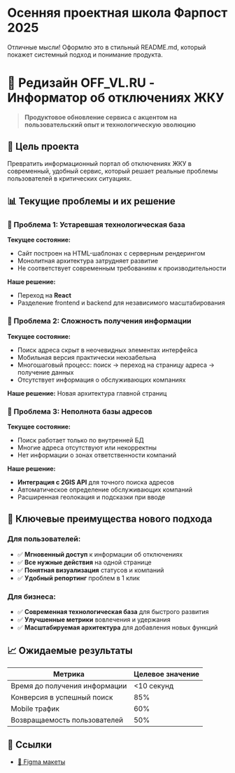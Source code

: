 # Осенняя проектная школа Фарпост 2025
Отличные мысли! Оформлю это в стильный README.md, который покажет системный подход и понимание продукта.

# 🚀 Редизайн OFF_VL.RU - Информатор об отключениях ЖКУ

> **Продуктовое обновление сервиса с акцентом на пользовательский опыт и технологическую эволюцию**

## 🎯 Цель проекта

Превратить информационный портал об отключениях ЖКУ в современный, удобный сервис, который решает реальные проблемы пользователей в критических ситуациях.

## 📊 Текущие проблемы и их решение

### 🔴 Проблема 1: Устаревшая технологическая база
**Текущее состояние:**
- Сайт построен на HTML-шаблонах с серверным рендерингом
- Монолитная архитектура затрудняет развитие
- Не соответствует современным требованиям к производительности

**Наше решение:**
- Переход на **React**
- Разделение frontend и backend для независимого масштабирования

### 🔴 Проблема 2: Сложность получения информации
**Текущее состояние:**
- Поиск адреса скрыт в неочевидных элементах интерфейса
- Мобильная версия практически неюзабельна 
- Многошаговый процесс: поиск → переход на страницу адреса → получение данных
- Отсутствует информация о обслуживающих компаниях

**Наше решение:**
Новая архитектура главной страниц

### 🔴 Проблема 3: Неполнота базы адресов
**Текущее состояние:**
- Поиск работает только по внутренней БД
- Многие адреса отсутствуют или некорректны
- Нет информации о зонах ответственности компаний

**Наше решение:**
- **Интеграция с 2GIS API** для точного поиска адресов
- Автоматическое определение обслуживающих компаний
- Расширенная геолокация и подсказки при вводе

## 🚀 Ключевые преимущества нового подхода

### Для пользователей:
- ✅ **Мгновенный доступ** к информации об отключениях
- ✅ **Все нужные действия** на одной странице
- ✅ **Понятная визуализация** статусов и компаний
- ✅ **Удобный репортинг** проблем в 1 клик

### Для бизнеса:
- ✅ **Современная технологическая база** для быстрого развития
- ✅ **Улучшенные метрики** вовлечения и удержания
- ✅ **Масштабируемая архитектура** для добавления новых функций

## 📈 Ожидаемые результаты

| Метрика | Целевое значение |
|---------|------------------|
| Время до получения информации | <10 секунд |
| Конверсия в успешный поиск | 85% |
| Mobile трафик | 60% |
| Возвращаемость пользователей | 50% |

## 🔗 Ссылки

- [📐 Figma макеты](https://www.figma.com/design/d7gcbRPznoNmrAbSUZ3K4U/OFF-redisign?node-id=0-1&t=qUgNM5DbPLZw2kLM-1)
